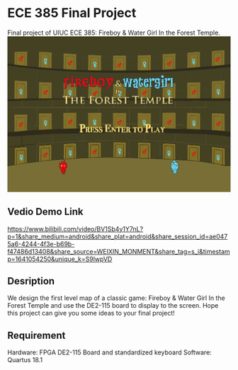 # ECE 385 Final Project
Final project of UIUC ECE 385: Fireboy &amp; Water Girl In the Forest Temple.
![image](https://github.com/Hank0626/ECE-385-Final-Project/blob/main/ECE385-HelperTools-master/PNG%20To%20Hex/On-Chip%20Memory/sprite_originals/background_big.png)

## Vedio Demo Link
https://www.bilibili.com/video/BV1Sb4y1Y7nL?p=1&share_medium=android&share_plat=android&share_session_id=ae0475a6-4244-4f3e-b69b-f47486d13408&share_source=WEIXIN_MONMENT&share_tag=s_i&timestamp=1641054250&unique_k=S9lwpVD

## Desription
We design the first level map of a classic game: Fireboy &amp; Water Girl In the Forest Temple and use the DE2-115 board to display to the screen. Hope this project can give you some ideas to your final project!

## Requirement 
Hardware: FPGA DE2-115 Board and standardized keyboard
Software: Quartus 18.1

 